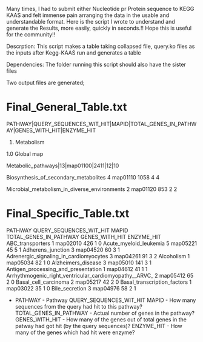 
Many times, I had to submit either Nucleotide pr Protein sequence to KEGG KAAS and felt immense pain arranging the data in the usable and understandable format.
Here is the script I wrote to understand and generate the Results, more easily, quickly in seconds.!!
Hope this is useful for the community!!

Descrption: This script makes a table taking collapsed file, query.ko files as the inputs after Kegg-KAAS run	and generates a table	

Dependencies: The folder running this script should also have the sister files

Two output files are generated;

Final_General_Table.txt 
============================

PATHWAY|QUERY_SEQUENCES_WIT_HIT|MAPID|TOTAL_GENES_IN_PATHWAY|GENES_WITH_HIT|ENZYME_HIT

1. Metabolism					

1.0 Global map

Metabolic_pathways|13|map01100|2411|12|10


Biosynthesis_of_secondary_metabolites	4	map01110	1058	4	4


Microbial_metabolism_in_diverse_environments	2	map01120	853	2	2

Final_Specific_Table.txt 
============================
PATHWAY	QUERY_SEQUENCES_WIT_HIT	MAPID	TOTAL_GENES_IN_PATHWAY	GENES_WITH_HIT	ENZYME_HIT
ABC_transporters	1	map02010	426	1	0
Acute_myeloid_leukemia	5	map05221	45	5	1
Adherens_junction	3	map04520	60	3	1
Adrenergic_signaling_in_cardiomyocytes	3	map04261	91	3	2
Alcoholism	1	map05034	82	1	0
Alzheimers_disease	3	map05010	141	3	1
Antigen_processing_and_presentation	1	map04612	41	1	1
Arrhythmogenic_right_ventricular_cardiomyopathy__ARVC_	2	map05412	65	2	0
Basal_cell_carcinoma	2	map05217	42	2	0
Basal_transcription_factors	1	map03022	35	1	0
Bile_secretion	3	map04976	58	2	1


* PATHWAY - Pathway 
QUERY_SEQUENCES_WIT_HIT	MAPID - How many sequences from the query had hit to this pathway?
TOTAL_GENES_IN_PATHWAY - Actual number of genes in the pathway?
GENES_WITH_HIT - How many of the genes out of total genes in the patway had got hit (by the query sequences)?
ENZYME_HIT - How many of the genes which had hit were enzyme?
